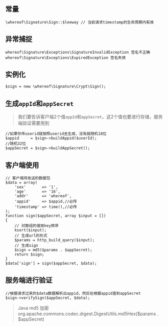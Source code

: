## 常量

~~~
\whereof\Signature\Sign::$leeway // 当前请求timestamp的生命周期内有效
~~~

## 异常捕捉

~~~
whereof\Signature\Exceptions\SignatureInvalidException 签名不正确
whereof\Signature\Exceptions\ExpiredException 签名失效
~~~

## 实例化

~~~
$sign = new \whereof\Signature\Crypt\Sign();
~~~

## 生成`appId`和`appSecret`

> 我们要告诉客户端2个值`appId`和`appSecret`，这2个值也要进行存储，服务端验证需要用到

~~~
//如果你传userid就按照userid去生成，没有就随机18位
$appid     = $sign->buildAppid($userId);
//随机32位
$appSecret = $sign->buildAppSecret();
~~~

## 客户端使用

~~~
// 客户端待发送的数据包
$data = array(
    'sex'       => '1',
    'age'       => '16',
    'addr'      => 'whereof',
    'appid'     => $appid,//必传
    'timestamp' => time(),//必传
);
function sign($appSecret, array $input = [])
{
    // 对数组的值按key排序
    ksort($input);
    // 生成url的形式
    $params = http_build_query($input);
    // 生成sign
    $sign = md5($params . $appSecret);
    return $sign;
}
$data['sign'] = sign($appSecret, $data);
~~~

## 服务端进行验证

~~~
//根据请求过来的$data数据解析出appid，然后在根据appid查到appSecret
$sign->verifySign($appSecret, $data);
~~~



> Java md5 加密 org.apache.commons.codec.digest.DigestUtils.md5Hex($params . $appSecret)
